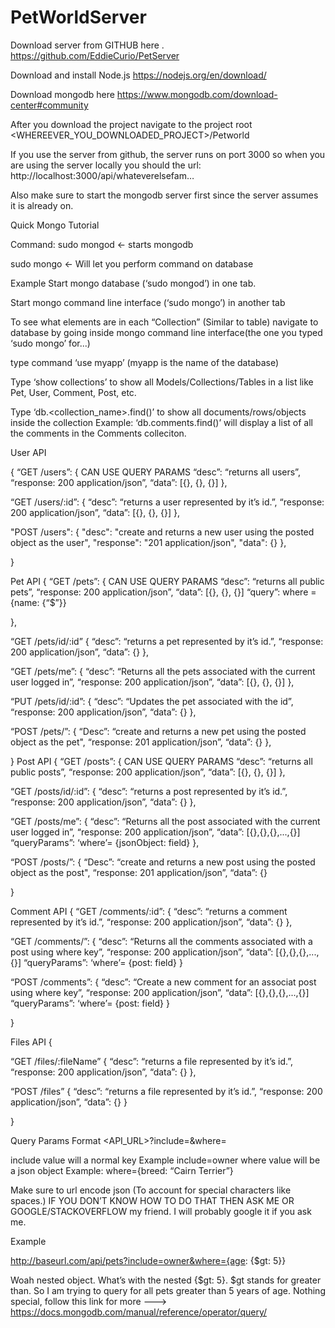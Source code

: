 # PetWorldServer

Download server from GITHUB here .
https://github.com/EddieCurio/PetServer

Download and install Node.js
https://nodejs.org/en/download/

Download mongodb here
https://www.mongodb.com/download-center#community



After you download the project navigate to the project root  <WHEREEVER_YOU_DOWNLOADED_PROJECT>/Petworld


If you use the server from github, the server runs on port 3000 so when you are using the server locally you should the url: http://localhost:3000/api/whateverelsefam…

Also make sure to start the mongodb server first since the server assumes it is already on.

Quick Mongo Tutorial

Command: sudo mongod <- starts mongodb

 sudo mongo <- Will let you perform command on database


Example
Start mongo database (‘sudo mongod’)
in one tab.

Start mongo command line interface (‘sudo mongo’) in another tab

To see what elements are in each “Collection” (Similar to table)
navigate to database by going inside mongo command line interface(the one you typed ‘sudo mongo’ for...)

type command ‘use myapp’ (myapp is the name of the database)

Type ‘show collections’ to show all Models/Collections/Tables in a list like Pet, User, Comment, Post, etc.

Type ‘db.<collection_name>.find()’ to show all documents/rows/objects inside the collection
Example: ‘db.comments.find()’ will display a list of all the comments in the Comments colleciton.



User API


{
	“GET /users”: {
     CAN USE QUERY PARAMS
	  “desc”: “returns all users”,
	  “response: 200 application/json”,
         “data”: [{}, {}, {}]
},

“GET /users/:id”: {
	  “desc”: “returns a user represented by it’s id.”,
	  “response: 200 application/json”,
         “data”: [{}, {}, {}]
},

"POST /users": {
    "desc": "create and returns a new user using the posted object as the user",
    "response": "201 application/json",
    "data": {}
  },




}





Pet API
{
	“GET /pets”: {
        CAN USE QUERY PARAMS
	  “desc”: “returns all public  pets”,
	  “response: 200 application/json”,
         “data”: [{}, {}, {}]
	   “query”: where = {name: {“$”}}

},

“GET /pets/id/:id” {
	  “desc”: “returns a pet represented by it’s id.”,
	  “response: 200 application/json”,
         “data”: {}
},

“GET /pets/me”: {
	  “desc”: “Returns all the pets associated with the current user logged in”,
	  “response: 200 application/json”,
         “data”: [{}, {}, {}]
},

“PUT /pets/id/:id”: {
	  “desc”: “Updates the pet associated with the id”,
	  “response: 200 application/json”,
         “data”: {}
},

“POST /pets/”: {
	  “Desc”: “create and returns a new pet using the posted object as the pet",
	  “response: 201 application/json”,
         “data”: {}
},



}
Post API
{
	“GET /posts”: {
       CAN USE QUERY PARAMS
	  “desc”: “returns all public posts”,
	  “response: 200 application/json”,
         “data”: [{}, {}, {}]
},

“GET /posts/id/:id”: {
	  “desc”: “returns a post represented by it’s id.”,
	  “response: 200 application/json”,
         “data”: {}
},

“GET /posts/me”: {
	  “desc”: “Returns all the post associated with the current user logged in”,
	  “response: 200 application/json”,
         “data”: [{},{},{},...,{}]
	   “queryParams”: ‘where’= {jsonObject: field}
},

“POST /posts/”: {
	  “Desc”: “create and returns a new post using the posted object as the post",
	  “response: 201 application/json”,
         “data”: {}





}











Comment API
{
“GET /comments/:id”: {
	  “desc”: “returns a comment represented by it’s id.”,
	  “response: 200 application/json”,
         “data”: {}
},

“GET /comments/”: {
	  “desc”: “Returns all the comments associated with a post using where key”,
	  “response: 200 application/json”,
         “data”: [{},{},{},...,{}]
	   “queryParams”: ‘where’= {post: field}
}

“POST /comments”: {
	  “desc”: “Create a new comment for an associat post using where key”,
	  “response: 200 application/json”,
         “data”: [{},{},{},...,{}]
	   “queryParams”: ‘where’= {post: field}
}



}

















Files API
{


“GET /files/:fileName” {
	  “desc”: “returns a file represented by it’s id.”,
	  “response: 200 application/json”,
         “data”: {}
},

“POST /files” {
	  “desc”: “returns a file represented by it’s id.”,
	  “response: 200 application/json”,
         “data”: {}
}





}




Query Params
Format <API_URL>?include=<member field trying to populate depending on api>&where=<member field meets constraint>

 include value will a normal key
Example include=owner
where value will be a json object
Example: where={breed: “Cairn Terrier”}

Make sure to url encode json (To account for special characters like spaces.)
IF YOU DON’T KNOW HOW TO DO THAT THEN ASK ME OR GOOGLE/STACKOVERFLOW my friend. I will probably google it if you ask me.

Example

http://baseurl.com/api/pets?include=owner&where={age: {$gt: 5}}


Woah nested object. What’s with the nested  {$gt: 5}. $gt stands for greater than. So I am trying to query for all pets greater than 5 years of age. Nothing special, follow this link for more ---> https://docs.mongodb.com/manual/reference/operator/query/
